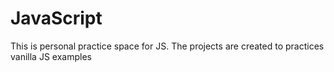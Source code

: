 # JavaScript
This is personal practice space for JS.
The projects are created to practices vanilla JS examples
